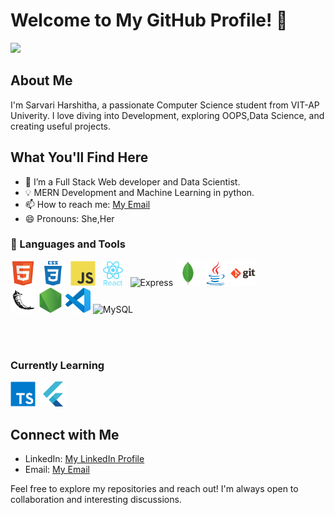 # Welcome to My GitHub Profile! 👋
<p align="left"> <img src="https://komarev.com/ghpvc/?username=SarvariHarshitha&label=Profile%20views&color=0e75b6&style=flat"  /> </p>

## About Me
I'm Sarvari Harshitha, a passionate Computer Science student from VIT-AP Univerity. I love diving into Development, exploring OOPS,Data Science, and creating useful projects.

## What You'll Find Here
- 🌱 I’m a Full Stack Web developer and Data Scientist.
- 💡 MERN Development and Machine Learning in python.
- 📫 How to reach me: [My Email](mailto:harshithakonda21@gmail.com)
- 😄 Pronouns: She,Her



### :hammer: Languages and Tools

<div>

<img src="https://github.com/devicons/devicon/blob/master/icons/html5/html5-original.svg" title="HTML5" alt="HTML" width="40" height="40"/>&nbsp;
<img src="https://github.com/devicons/devicon/blob/master/icons/css3/css3-plain-wordmark.svg"  title="CSS3" alt="CSS" width="40" height="40"/>&nbsp;
<img src="https://github.com/devicons/devicon/blob/master/icons/javascript/javascript-original.svg" title="JavaScript" alt="JavaScript" width="40" height="40"/>&nbsp;
<img src="https://github.com/devicons/devicon/blob/master/icons/react/react-original-wordmark.svg" title="React" alt="React" width="40" height="40"/>&nbsp;
<img src="https://encrypted-tbn0.gstatic.com/images?q=tbn:ANd9GcQLA972a1NXwGHTIpgjxpRdu1DD5te1evggDgjNvM_FcbtGxaPYrHbV27RNzJSA_ZhrY28&usqp=CAU" title="Express" alt="Express" width="40" height="40"/>
<img src="https://github.com/devicons/devicon/blob/master/icons/mongodb/mongodb-original.svg" title="MongoDB" alt="MongoDB" width="40" height="40"/>
<img src="https://github.com/devicons/devicon/blob/master/icons/java/java-original.svg" title="Java" alt="Java" width="40" height="40"/>
<img src="https://github.com/devicons/devicon/blob/master/icons/git/git-original-wordmark.svg" title="Git" alt="Git" width="40" height="40"/>
<br/>
<img src="https://github.com/devicons/devicon/blob/master/icons/flask/flask-original.svg" title="Flask" alt="Flask" width="40" height="40"/>
<img src="https://github.com/devicons/devicon/blob/master/icons/nodejs/nodejs-original.svg" title="node" alt="node" width="40" height="40"/>
<img src="https://github.com/devicons/devicon/blob/master/icons/vscode/vscode-original.svg" title="Vscode" alt="Vscode" width="40" height="40"/>
<img src="hhttps://github.com/devicons/devicon/blob/master/icons/mysql/mysql-original.svg" title="MySQL" alt="MySQL" width="40" height="40"/>

<br/>
<br/>


<h3>Currently Learning</h3>
<img src="https://github.com/devicons/devicon/blob/master/icons/typescript/typescript-original.svg" title="typescript" alt="typescript" width="40" height="40"/>&nbsp;
<img src="https://github.com/devicons/devicon/blob/master/icons/flutter/flutter-original.svg" title="Flutter" alt="Flutter" width="40" height="40"/>

</div>




## Connect with Me
- LinkedIn: [My LinkedIn Profile](www.linkedin.com/in/sarvari-harshitha-konda-a97a5722a)
- Email: [My Email](mailto:harshithakonda21@gmail.com)

Feel free to explore my repositories and reach out! I'm always open to collaboration and interesting discussions.

